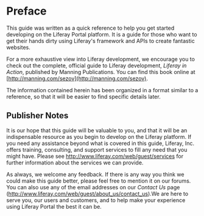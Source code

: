 # Preface [](id=pref-11)
This guide was written as a quick reference to help you get started developing on the Liferay Portal platform. It is a guide for those who want to get their hands dirty using Liferay's framework and APIs to create fantastic websites.

For a more exhaustive view into Liferay development, we encourage you to check out the complete, official guide to Liferay development, *Liferay in Action*, published by Manning Publications. You can find this book online at [http://manning.com/sezov](http://manning.com/sezov).

The information contained herein has been organized in a format similar to a reference, so that it will be easier to find specific details later.

## Publisher Notes [](id=publisher-not-3)

It is our hope that this guide will be valuable to you, and that it will be an indispensable resource as you begin to develop on the Liferay platform. If you need any assistance beyond what is covered in this guide, Liferay, Inc. offers training, consulting, and support services to fill any need that you might have. Please see [http://www.](http://www.liferay.com/web/guest/services)[liferay](http://www.liferay.com/web/guest/services)[.com/web/guest/services](http://www.liferay.com/web/guest/services) for further information about the services we can provide.

As always, we welcome any feedback. If there is any way you think we could make this guide better, please feel free to mention it on our forums. You can also use any of the email addresses on our *Contact Us* page ([http://www.](http://www.liferay.com/web/guest/about_us/contact_us)[liferay](http://www.liferay.com/web/guest/about_us/contact_us)[.com/web/guest/about_us/contact_us](http://www.liferay.com/web/guest/about_us/contact_us)).We are here to serve you, our users and customers, and to help make your experience using Liferay Portal the best it can be.
